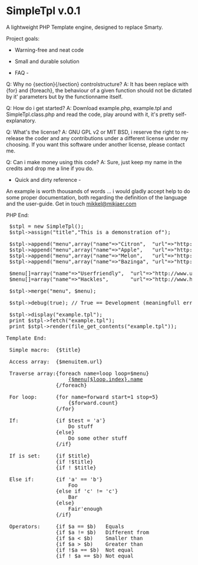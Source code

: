 # SimpleTpl v.0.1

A lightweight PHP Template engine, designed to replace Smarty.

Project goals:

 - Warning-free and neat code
 - Small and durable solution




 - FAQ -

 Q: Why no {section}{/section} controlstructure?
 A: It has been replace with {for} and {foreach}, the behaviour
    of a given function should not be dictated by it' parameters
    but by the functionname itself.

 Q: How do i get started?
 A: Download example.php, example.tpl and SimpleTpl.class.php and
    read the code, play around with it, it's pretty self-explanatory.

 Q: What's the license?
 A: GNU GPL v2 or MIT BSD, i reserve the right to re-release the coder and any contributions under
    a different license under my choosing. If you want this software under another license, please contact me.

 Q: Can i make money using this code?
 A: Sure, just keep my name in the credits and drop me a line if you do.

 - Quick and dirty reference -

An example is worth thousands of words ... i would gladly accept help
to do some proper documentation, both regarding the definition of the
language and the user-guide. Get in touch mikkel@mikjaer.com

PHP End:
<pre>
 $stpl = new SimpleTpl();
 $stpl->assign("title","This is a demonstration of");

 $stpl->append("menu",array("name"=>"Citron",  "url"=>"http://www.citron.com"));
 $stpl->append("menu",array("name"=>"Apple",   "url"=>"http://www.apple.net"));
 $stpl->append("menu",array("name"=>"Melon",   "url"=>"http://www.melon.dk"));
 $stpl->append("menu",array("name"=>"Bazinga", "url"=>"http://www.bazinga.co.uk"));

 $menu[]=array("name"=>"Userfriendly",  "url"=>"http://www.userfriendly.org");
 $menu[]=array("name"=>"Hackles",       "url"=>"http://www.hackles.org");

 $stpl->merge("menu", $menu);

 $stpl->debug(true); // True == Development (meaningfull errors) , False == Production (speed and no infoleaks)
 
 $stpl->display("example.tpl");
 print $stpl->fetch("example.tpl");
 print $stpl->render(file_get_contents("example.tpl"));

Template End:

 Simple macro:  {$title}

 Access array:  {$menuitem.url}

 Traverse array:{foreach name=loop loop=$menu}
                    <a href="{$menu[$loop.index}.url}">{$menu[$loop.index}.name</a>
                {/foreach}

 For loop:      {for name=forward start=1 stop=5}
                    {$forward.count}
                {/for}

 If:            {if $test = 'a'}
                    Do stuff
                {else}
                    Do some other stuff
                {/if}

 If is set:     {if $title}
                {if !$title}
                {if ! $title}
   
 Else if:       {if 'a' == 'b'}
                    Foo
                {else if 'c' != 'c'}
                    Bar
                {else}
                    Fair'enough
                {/if}

 Operators:     {if $a == $b)   Equals
                {if $a != $b)   Different from
                {if $a < $b)    Smaller than
                {if $a > $b)    Greater than
                {if !$a == $b)  Not equal 
                {if ! $a == $b) Not equal
</pre>

